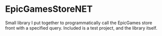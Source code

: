 # EpicGamesStoreNET
Small library I put together to programmatically call the EpicGames store front with a specified query. Included is a test project, and the library itself.
